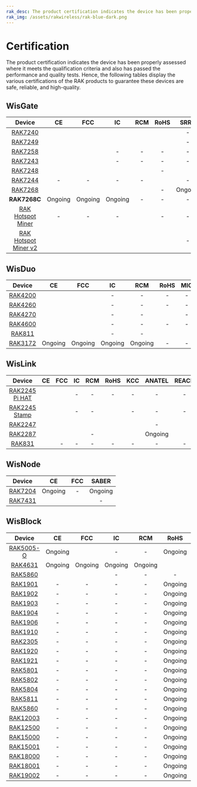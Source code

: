 ```yaml
---
rak_desc: The product certification indicates the device has been properly assessed where it meets the qualification criteria and also has passed the performance and quality tests. Hence, the following tables display the various certifications of the RAK products to guarantee these devices are safe, reliable, and high-quality.
rak_img: /assets/rakwireless/rak-blue-dark.png
---
```


# Certification

The product certification indicates the device has been properly assessed where it meets the qualification criteria and also has passed the performance and quality tests. Hence, the following tables display the various certifications of the RAK products to guarantee these devices are safe, reliable, and high-quality.

## WisGate

|                                                  Device                                                       |                                                           CE                                                               |                                                          FCC                                                                |                                                 IC                                                               |                                                               RCM                                                               |                                                                   RoHS                                                                   |                                              SRRC                                               |   MIC   |                                                            KCC                                                            |  OFCA   |                                                                IMDA                                                       |                                                         ANATEL                                                          |                                              Ukraine                                               |                                                            IP67                                                            |                                                                 UKCA                                                            |                                                              REACH                                                      |     JRL    |      EAC     |       FAC     |       FSB     |     SUBTEL    |      NOM      |     IFETEL    |      BSMI     |                                                        NCC                                                                     |       MIC     |                                                            ERP                                                                            |                                                         NTC                                                             |       RAC     |      FSS      |     SABER     |     METI      |      
| :-----------------------------------------------------------------------------------------------------------: | :------------------------------------------------------------------------------------------------------------------------: | :-------------------------------------------------------------------------------------------------------------------------: | :--------------------------------------------------------------------------------------------------------------: | :-----------------------------------------------------------------------------------------------------------------------------: | :--------------------------------------------------------------------------------------------------------------------------------------: | :---------------------------------------------------------------------------------------------: | :-----: | :-----------------------------------------------------------------------------------------------------------------------: | :-----: | :-----------------------------------------------------------------------------------------------------------------------: | :---------------------------------------------------------------------------------------------------------------------: | :------------------------------------------------------------------------------------------------: | :------------------------------------------------------------------------------------------------------------------------: | :-----------------------------------------------------------------------------------------------------------------------------: | :---------------------------------------------------------------------------------------------------------------------: | :--------: | :----------: | :-----------: | :-----------: | :-----------: | :-----------: | :-----------: | :-----------: | :----------------------------------------------------------------------------------------------------------------------------: | :-----------: | :---------------------------------------------------------------------------------------------------------------------------------------: | :----------------------------------------------------------------------------------------------------------------------:| :-----------: | :-----------: | :-----------: | :-----------: |
|           <a href="/Product-Categories/WisGate/RAK7240/Overview/" target="_blank"> RAK7240 </a>               |           [](https://downloads.rakwireless.com/LoRa/RAK7240/Certification-Report/RAK7240_CE_Certificate.zip)               |          [](https://downloads.rakwireless.com/LoRa/RAK7240/Certification-Report/RAK7240_FCC_Certificate.zip)                | [](https://downloads.rakwireless.com/LoRa/RAK7240/Certification-Report/RAK7249_RAK7240_IC_Cert.pdf)              |               [](https://downloads.rakwireless.com/LoRa/RAK7240/Certification-Report/RAK7240-RCM_Test_Report.zip)               |              [](https://downloads.rakwireless.com/LoRa/RAK7240/Certification-Report/RAK-ROHS-ATL202011241747R01-Report.pdf)              |                                                -                                                |    -    |                                                             -                                                             |    -    |                                                                -                                                          | [](https://downloads.rakwireless.com/LoRa/RAK7240/Certification-Report/RAK7240_Anatel_Certificado%2017194-20-10145.pdf) |                                                 -                                                  |                                                             -                                                              |                                                                  -                                                              |                                                                -                                                        |      -     |       -      |       -       |       -       |       -       |       -       |       -       |       -       |                                                       -                                                                        |       -       |                                                             -                                                                             |                                                         -                                                               |       -       |       -       |       -       |       -       |   
|           <a href="/Product-Categories/WisGate/RAK7249/Overview/" target="_blank"> RAK7249 </a>               | [](https://downloads.rakwireless.com/LoRa/DIY-Gateway-RAK7249/Certification-Report/RAK7249_RED%28CE%29_Certificate.zip)    |    [](https://downloads.rakwireless.com/LoRa/DIY-Gateway-RAK7249/Certification-Report/RAK7249_FCC_Certificate.zip)          |[](https://downloads.rakwireless.com/LoRa/DIY-Gateway-RAK7249/Certification-Report/RAK7249_RAK7240_IC_Cert.pdf)   |         [](https://downloads.rakwireless.com/LoRa/DIY-Gateway-RAK7249/Certification-Report/RAK7249-RCM_Test_Report.zip)         |      [](https://downloads.rakwireless.com/LoRa/DIY-Gateway-RAK7249/Certification-Report/RAK7249-ROHS-ATL20191105773R01-Report.pdf)       |                                                -                                                |    -    |                                                             -                                                             |    -    |                                                                -                                                          |                                                            -                                                            |                                                 -                                                  | [](https://downloads.rakwireless.com/LoRa/DIY-Gateway-RAK7249/Certification-Report/RAK7249_Enclosure_IP67_Test_Report.pdf) |                                                                  -                                                              |                                                                -                                                        |      -     |    Ongoing   |    Ongoing    |    Ongoing    |       -       |       -       |       -       |       -       |                                                       -                                                                        |       -       |                                                             -                                                                             |                                                         -                                                               |     Ongoing   |     Ongoing   |       -       |       -       |    
|           <a href="/Product-Categories/WisGate/RAK7258/Overview/" target="_blank"> RAK7258 </a>               |    [](https://downloads.rakwireless.com/LoRa/Indoor-Gateway-RAK7258/Certification-Report/RAK7258_CE_Certificate.zip)       |  [](https://downloads.rakwireless.com/LoRa/Indoor-Gateway-RAK7258/Certification-Report/RAK7258_FCC_Certificate.zip)         |                                                  -                                                               |                                                                -                                                                |                                                                    -                                                                     |                                                -                                                |    -    | [](https://downloads.rakwireless.com/LoRa/Indoor-Gateway-RAK7258/Certification-Report/RAK7258%20_%20KC_certification.pdf) |    -    |                                                                -                                                          |                                                            -                                                            |                                                 -                                                  |                                                             -                                                              |                                                                  -                                                              |                                                                -                                                        |      -     |       -      |       -       |       -       |       -       |       -       |       -       |       -       |                                                       -                                                                        |       -       |                                                             -                                                                             |                                                         -                                                               |       -       |       -       |     Ongoing   |       -       |  
|           <a href="/Product-Categories/WisGate/RAK7243/Overview/" target="_blank"> RAK7243 </a>               |  [](https://downloads.rakwireless.com/LoRa/Pilot-Gateway-Pro-RAK7243/Certification-Report/RAK7243_CE_Certificate.zip)      | [](https://downloads.rakwireless.com/LoRa/Pilot-Gateway-Pro-RAK7243/Certification-Report/RAK7243_FCC_Certificate.zip)       |                                                  -                                                               |                                                                -                                                                |                                                                    -                                                                     |                                                -                                                |    -    |                                                             -                                                             |    -    |                                                                -                                                          |                                                            -                                                            |                                                 -                                                  |                                                             -                                                              |                                                                  -                                                              |                                                                -                                                        |      -     |       -      |       -       |       -       |       -       |       -       |       -       |       -       |                                                       -                                                                        |       -       |                                                             -                                                                             |                                                         -                                                               |       -       |       -       |       -       |       -       |
|           <a href="/Product-Categories/WisGate/RAK7248/Overview/" target="_blank"> RAK7248 </a>               |              [](https://downloads.rakwireless.com/LoRa/RAK7248/Certification/RAK7248_CE_Certification.zip)                 |            [](https://downloads.rakwireless.com/LoRa/RAK7248/Certification/RAK7248_FCC_Certification.zip)                   |    [](https://downloads.rakwireless.com/LoRa/RAK7248/Certification/RAK7248_IC_Certification.zip)                 | [](https://downloads.rakwireless.com/LoRa/RAK7248/Certification/RAK7248_RCM_Certification.rar)                                  |                                                                    -                                                                     | [](https://downloads.rakwireless.com/LoRa/RAK7248/Certification/RAK7248_SRRC_certification.zip) |    -    |                                                          Ongoing                                                          | Ongoing | [](https://downloads.rakwireless.com/LoRa/RAK7248/Certification/RAK7248_IMDA_Certification.zip)                           |                                                            -                                                            | [](https://downloads.rakwireless.com/LoRa/RAK7248/Certification/RAK7248_Ukraine_Certification.rar) |                                                             -                                                              |                                                                  -                                                              |                                                                -                                                        |      -     |       -      |       -       |       -       |       -       |       -       |       -       |       -       |                                                       -                                                                        |       -       |                                                             -                                                                             |                                                         -                                                               |       -       |       -       |       -       |       -       |
|           <a href="/Product-Categories/WisGate/RAK7244/Overview/" target="_blank"> RAK7244 </a>               |                                                            -                                                               |                                                           -                                                                 |                                                  -                                                               |                                                                -                                                                | [](https://downloads.rakwireless.com/LoRa/Developer-LoRaWAN-Gateway-RAK7244%26RAK7244P/Certification/ROHS-ATL202012091807R01-Report.pdf) |                                                -                                                |    -    |                                                             -                                                             |    -    |                                                                -                                                          |                                                            -                                                            |                                                 -                                                  |                                                             -                                                              |                                                                  -                                                              |                                                                -                                                        |      -     |       -      |       -       |       -       |       -       |       -       |       -       |       -       |                                                       -                                                                        |       -       |                                                             -                                                                             |                                                         -                                                               |       -       |       -       |       -       |       -       |
|           <a href="/Product-Categories/WisGate/RAK7268/Overview/" target="_blank"> RAK7268 </a>               |               [](https://downloads.rakwireless.com/LoRa/RAK7268/Certification/RAK7268RAK7268C_CE_Cert.zip)                 |            [](https://downloads.rakwireless.com/LoRa/RAK7268/Certification/RAK7268_FCC_cert.zip)                            |         [](https://downloads.rakwireless.com/LoRa/RAK7268/Certification/RAK7268_IC_cert.zip)                     |                   [](https://downloads.rakwireless.com/LoRa/RAK7268/Certification/RCM%C2%A0cert_RAK7268%26RAK7268C.pdf)         |                                                                    -                                                                     |                                              Ongoing                                            |    -    |          [](https://downloads.rakwireless.com/LoRa/RAK7268/Certification/RAK7268_RAK7268C_KC%20certification.pdf)         |    -    |                                                                -                                                          |                    [](https://downloads.rakwireless.com/LoRa/RAK7268/Certification/RAK7268_ANATEL_cert.zip)             |                                                 -                                                  |                                                             -                                                              |                                                                  -                                                              |                                                                -                                                        |      -     |       -      |       -       |       -       |       -       |       -       |       -       |       -       |                                                       -                                                                        |       -       |                                                             -                                                                             |                                                         -                                                               |       -       |       -       |       -       |       -       |
|                                               **RAK7268C**                                                    |                                                         Ongoing                                                            |                                                        Ongoing                                                              |                                               Ongoing                                                            |                                                                -                                                                |                                                                    -                                                                     |                                                -                                                |    -    |                                                             -                                                             |    -    |                                                                -                                                          |                                                            -                                                            |                                                 -                                                  |                                                             -                                                              |                                                                  -                                                              |                                                                -                                                        |      -     |       -      |       -       |       -       |       -       |       -       |       -       |       -       |                                                       -                                                                        |       -       |                                                             -                                                                             |                                                         -                                                               |       -       |       -       |       -       |       -       | 
| <a href="/Product-Categories/WisGate/RAK-Hotspot-Miner/Overview/" target="_blank"> RAK Hotspot Miner </a>     |                                                            -                                                               |                                                           -                                                                 |                                                  -                                                               | [](https://downloads.rakwireless.com/LoRa/RAK_Hotspot_Miner/Certification/RAK7248_HotspotMinerV2.0_RCM_Certification.pdf)       |                                                                    -                                                                     |                                                -                                                |    -    |[](https://downloads.rakwireless.com/LoRa/RAK_Hotspot_Miner/Certification/RAK7248_HotspotMinerV2.0_KC_Certification.pdf)   |    -    |                                                                -                                                          |                                                            -                                                            |                                                 -                                                  |                                                             -                                                              |                                                                  -                                                              |                                                                -                                                        |      -     |       -      |       -       |       -       |       -       |       -       |       -       |       -       |                                                       -                                                                        |       -       |                                                             -                                                                             |                                                         -                                                               |       -       |       -       |       -       |       -       |
| <a href="/Product-Categories/WisGate/RAK-Hotspot-Miner-v2/Overview/" target="_blank"> RAK Hotspot Miner v2</a>| [](https://downloads.rakwireless.com/LoRa/RAK_Hotspot_Miner/Certification/RAK7248_HotspotMinerV2.0_CE_Certification.pdf)   | [](https://downloads.rakwireless.com/LoRa/RAK_Hotspot_Miner/Certification/RAK7248_HotspotMinerV2.0_FCC_Certification.pdf)   |[](https://downloads.rakwireless.com/LoRa/RAK_Hotspot_Miner/Certification/RAK7248_HotspotMinerV2.0_IC_Report.pdf) | [](https://downloads.rakwireless.com/LoRa/RAK_Hotspot_Miner/Certification/RAK7248_HotspotMinerV2.0_RCM_Certification.pdf)       |  [](https://downloads.rakwireless.com/LoRa/RAK_Hotspot_Miner/Certification/RAK7248_HotspotMinerV2.0_CE__ROHS_REPORT.pdf)                 |                                                -                                                | Ongoing |[](https://downloads.rakwireless.com/LoRa/RAK_Hotspot_Miner/Certification/RAK7248_HotspotMinerV2.0_KC_Certification.pdf)    |    -    |[](https://downloads.rakwireless.com/LoRa/RAK_Hotspot_Miner/Certification/RAK7248_HotspotMinerV2.0_IMDA_Certification.zip) |                                                            -                                                            |                                                 -                                                  |                                                             -                                                               | [](https://downloads.rakwireless.com/LoRa/RAK_Hotspot_Miner/Certification/RAK7248_HotspotMinerV2.0_UKCA_Certification.pdf)     | [](https://downloads.rakwireless.com/LoRa/RAK_Hotspot_Miner/Certification/RAK7248_HotspotMinerV2.0_CE_REACH_REPORT.PDF) |   Ongoing  |       -      |       -       |       -       |    Ongoing    |    Ongoing    |    Ongoing    |    Ongoing    | [](https://downloads.rakwireless.com/LoRa/RAK_Hotspot_Miner/Certification/RAK7248_HotspotMinerV2.0_NCC_Certification.pdf)      |    Ongoing    |         [](https://downloads.rakwireless.com/LoRa/RAK_Hotspot_Miner/Certification/RAK7248_HotspotMinerV2.0_ERP_Certification.pdf)         |[](https://downloads.rakwireless.com/LoRa/RAK_Hotspot_Miner/Certification/RAK7248_HotspotMinerV2.0_NTC_Certification.jpg)|       -       |       -       |       -       |     Ongoing   |

## WisDuo

|                                           Device                                            |                                                         CE                                                         |                                                    FCC                                                     |     IC     |      RCM    |                                                         RoHS                                                     |                                                    MIC                                                     |                                                     KCC                                                      |                                                  REACH                                                         |    JRL   |      EMC      |      UKCA     |
| :-----------------------------------------------------------------------------------------: | :----------------------------------------------------------------------------------------------------------------: | :--------------------------------------------------------------------------------------------------------: | :--------: |  :--------: |:---------------------------------------------------------------------------------------------------------: | :--------------------------------------------------------------------------------------------------------: | :----------------------------------------------------------------------------------------------------------: | :------------------------------------------------------------------------------------------------------------: | :------: | :-----------: | :-----------: |
| <a href="/Product-Categories/WisDuo/RAK4200-Module/Overview/" target="_blank"> RAK4200 </a> |        [](https://downloads.rakwireless.com/LoRa/RAK4200/Certification-Report/RAK4200H_CE_Certificate.zip)         |   [](https://downloads.rakwireless.com/LoRa/RAK4200/Certification-Report/RAK4200_FCC_certification.zip)    |      -     |      -      |                                                   -                                                      |                                                     -                                                      |                                                      -                                                       |                                                    -                                                           |     -    |       -       |       -       |
| <a href="/Product-Categories/WisDuo/RAK4260-Module/Overview/" target="_blank"> RAK4260 </a> | [](https://downloads.rakwireless.com/LoRa/RAK4260/Certification-Report/RAK4260H-CE-ATL20191108787-Certificate.pdf) | [](https://downloads.rakwireless.com/LoRa/RAK4260/Certification-Report/RAK4260H-FCC-2AF6B-Certificate.pdf) |      -     |      -      |                                                   -                                                      |                                                     -                                                      |                                                      -                                                       |                                                    -                                                           |     -    |       -       |       -       |
| <a href="/Product-Categories/WisDuo/RAK4270-Module/Overview/" target="_blank"> RAK4270 </a> |           [](https://downloads.rakwireless.com/LoRa/RAK4270/Certification-Report/CE%20Certification.zip)           |      [](https://downloads.rakwireless.com/LoRa/RAK4270/Certification-Report/FCC%20Certification.zip)       |      -     |      -      |[](https://downloads.rakwireless.com/LoRa/RAK4270/Certification-Report/RoHS%20168304609a%20001.pdf)       |                                                     -                                                      |  [](https://downloads.rakwireless.com/LoRa/RAK4270/Certification-Report/RAK4270%28H%29_KC_cert.pdf)          | [](https://downloads.rakwireless.com/LoRa/RAK4270/Certification-Report/REACH%20168304609b%20001-212SVHCs.pdf)  | Ongoing  |    Ongoing    |       -       |
| <a href="/Product-Categories/WisDuo/RAK4600-Module/Overview/" target="_blank"> RAK4600 </a> |         [](https://downloads.rakwireless.com/LoRa/RAK4600/Certification/RAK4600%20CE%20Certification.zip)          |     [](https://downloads.rakwireless.com/LoRa/RAK4600/Certification/RAK4600%20FCC%20Certification.zip)     |      -     |      -      |                                                   -                                                      |                                                     -                                                      |                                                      -                                                       |                                                    -                                                           |     -    |       -       |       -       |
|  <a href="/Product-Categories/WisDuo/RAK811-Module/Overview/" target="_blank"> RAK811 </a>  |       [](https://downloads.rakwireless.com/LoRa/RAK811/Certification_Report/RAK811%20CE%20Certification.rar)       | [](https://downloads.rakwireless.com/LoRa/RAK811/Certification_Report/RAK811%C2%A0FCC%20Certification.rar) |      -     |      -      |[](https://downloads.rakwireless.com/LoRa/RAK811/Certification_Report/RAK811%C2%A0ROSH%20Certification.rar) | [](https://downloads.rakwireless.com/LoRa/RAK811/Certification_Report/RAK811%C2%A0MIC%20Certification.rar) | [](https://downloads.rakwireless.com/LoRa/RAK811/Certification_Report/RAK811_KCC%C2%A0%28Certificate%29.pdf) |                                                    -                                                           |     -    |       -       |       -       |
| <a href="/Product-Categories/WisDuo/RAK3172-Module/Overview/" target="_blank"> RAK3172 </a> |                                                    Ongoing                                                         |                                                  Ongoing                                                   |  Ongoing   |    Ongoing  |                                                   -                                                      |                                                     -                                                      |                                                   Ongoing                                                    |                                                    -                                                           |     -    |       -       |    Ongoing    |


## WisLink

|                                                  Device                                                   |                                                               CE                                                                |                                                                           FCC                                                                           |                                                       IC                                                        |                                                             RCM                                                             |                                                        RoHS                                                                    |                                                             KCC                                                             |  ANATEL |                                                         REACH                                                                     |
| :-------------------------------------------------------------------------------------------------------: | :-----------------------------------------------------------------------------------------------------------------------------: | :-----------------------------------------------------------------------------------------------------------------------------------------------------: | :-------------------------------------------------------------------------------------------------------------: | :-------------------------------------------------------------------------------------------------------------------------: | :----------------------------------------------------------------------------------------------------------------------------: | :-------------------------------------------------------------------------------------------------------------------------: | :-----: | :-------------------------------------------------------------------------------------------------------------------------------: |
|    <a href="/Product-Categories/WisLink/RAK2245-Pi-HAT/Overview/" target="_blank"> RAK2245 Pi HAT </a>    |        [](https://downloads.rakwireless.com/LoRa/RAK2245-Pi-HAT/Certification-Report/RAK2245_Pi_HAT_CE_Certificate.zip)         |                    [](https://downloads.rakwireless.com/LoRa/RAK2245-Pi-HAT/Certification-Report/RAK2245_Pi_HAT_FCC_Certificate.zip)                    |                                                        -                                                        |                                                              -                                                              |                                                     -                                                                          |                                                              -                                                              |    -    |                                                          -                                                                        |
| <a href="/Product-Categories/WisLink/RAK2245-Stamp-Edition/Overview/" target="_blank"> RAK2245 Stamp </a> |               [](https://downloads.rakwireless.com/LoRa/RAK2245/Certification-Report/RAK2245_CE_Certificate.zip)                |                           [](https://downloads.rakwireless.com/LoRa/RAK2245/Certification-Report/RAK2245_FCC_Certificate.zip)                           |                                                        -                                                        |                                                              -                                                              | [](https://downloads.rakwireless.com/LoRa/RAK2245/Certification-Report/ROHS-ATL202012091808R01-Report.pdf)                     |                                                              -                                                              |    -    |                                                          -                                                                        |
|           <a href="/Product-Categories/WisLink/RAK2247/Overview/" target="_blank"> RAK2247 </a>           |              [](https://downloads.rakwireless.com/LoRa/RAK2247-Mini-PCIe/Certification-Report/RAK2247_CE_CERT.zip)              | [](https://downloads.rakwireless.com/LoRa/RAK2247-Mini-PCIe/Certification-Report/Shenzhen%20Rakwireless%202AF6B-RAK2247%20FCC%20Grant%20%28C2PC%29.pdf) | [](https://downloads.rakwireless.com/LoRa/RAK2247-Mini-PCIe/Certification-Report/RAK2247_IC_certificate%20.zip) | [](https://downloads.rakwireless.com/LoRa/RAK2247-Mini-PCIe/Certification-Report/RAK2247-RCM-Declaration-of-Conformity.pdf) |[](https://downloads.rakwireless.com/LoRa/RAK2247-Mini-PCIe/Certification-Report/RAK2247_rohs_SZX20-030350-01_EC_21312990_F.PDF)|           [](https://downloads.rakwireless.com/LoRa/RAK2247-Mini-PCIe/Certification-Report/RAK2247_KC_Certificate.zip)      |    -    | [](https://downloads.rakwireless.com/LoRa/RAK2247-Mini-PCIe/Certification-Report/RAK2247_reach_SZX20-030354-02_EC_21312991_F.pdf) |
|           <a href="/Product-Categories/WisLink/RAK2287/Overview/" target="_blank"> RAK2287 </a>           |           [](https://downloads.rakwireless.com/LoRa/RAK2287-Mini-PCIe/Certification/RAK2287%20CE%20certification.zip)           |                      [](https://downloads.rakwireless.com/LoRa/RAK2287-Mini-PCIe/Certification/RAK2287%20FCC%20certification.zip)                       |   [](https://downloads.rakwireless.com/LoRa/RAK2287-Mini-PCIe/Certification/RAK2287%20IC%20certification.zip)   |                                                              -                                                              |[](https://downloads.rakwireless.com/LoRa/RAK2287-Mini-PCIe/Certification-Report/2287%20rohs%20report.pdf)                      |        [](https://downloads.rakwireless.com/LoRa/RAK2287-Mini-PCIe/Certification-Report/RAK2287_KCC_Certificate.zip)        | Ongoing | [](https://downloads.rakwireless.com/LoRa/RAK2287-Mini-PCIe/Certification-Report/2287%20reach%20report.pdf)                       |
|            <a href="/Product-Categories/WisLink/RAK831/Overview/" target="_blank"> RAK831 </a>            | [](https://downloads.rakwireless.com/LoRa/RAK831-LoRa-Gateway/Certification-Report/CE%20Label%20and%20Label%20location_RED.pdf) |                                                                            -                                                                            |                                                        -                                                        |                                                              -                                                              |                                                     -                                                                          |                                                              -                                                              |    -    |                                                          -                                                                        |

## WisNode

|                                        Device                                         |                                                 CE                                                 |                                                 FCC                                                 |    SABER    | 
| :-----------------------------------------------------------------------------------: | :------------------------------------------------------------------------------------------------: | :-------------------------------------------------------------------------------------------------: | :---------: |
| <a href="/Product-Categories/WisNode/RAK7204/Overview/" target="_blank"> RAK7204 </a> |                                              Ongoing                                               |                                                  -                                                  |   Ongoing   |
| <a href="/Product-Categories/WisNode/RAK7431/Overview/" target="_blank"> RAK7431 </a> | [](https://downloads.rakwireless.com/LoRa/RAK7431/Certification-Report/RAK7431_CE_Certificate.zip) | [](https://downloads.rakwireless.com/LoRa/RAK7431/Certification-Report/RAK7431_FCC_Certificate.zip) |      -      |

## WisBlock

|                                       Device                                               |                                              CE                                               |                                                                               FCC                                                                               |     IC   |    RCM   |                                               RoHS                                                          |   KCC   |  REACH  |                                                                         EMC                                                                                |  
| :----------------------------------------------------------------------------------------: | :-------------------------------------------------------------------------------------------: | :-------------------------------------------------------------------------------------------------------------------------------------------------------------: |:-------: | :------: | :---------------------------------------------------------------------------------------------------------: | :-----: | :-----: | :--------------------------------------------------------------------------------------------------------------------------------------------------------: |
| <a href="/Product-Categories/WisBlock/RAK5005-O/Overview/" target="_blank"> RAK5005-O </a> |                                            Ongoing                                            | [](https://downloads.rakwireless.com/LoRa/WisBlock/RAK5005-O/Certification/RSZ201124006-EM-00%C2%A0FCC%C2%A0Part%C2%A015B%C2%A0SDoC%26ICES-003%C2%A0Report.pdf) |    -     |     -    |                                               Ongoing                                                       |    -    | Ongoing | [](https://downloads.rakwireless.com/LoRa/WisBlock/RAK5005-O/Certification/RSZ201124006-EM-01%20EN%2055032%26EN%2055035%26EN%2061000%20EMC%20Report.pdf)   |
| <a href="/Product-Categories/WisBlock/RAK4631/Overview/" target="_blank"> RAK4631 </a>     |                                            Ongoing                                            |                                                                             Ongoing                                                                             | Ongoing  | Ongoing  | [](https://downloads.rakwireless.com/LoRa/RAK4630/Certification/RAK4630RAK4631rohs%20report.pdf)            | Ongoing |    -    |                                                                          -                                                                                 |
| <a href="/Product-Categories/WisBlock/RAK5860/Overview/" target="_blank"> RAK5860 </a>     | [](https://downloads.rakwireless.com/LoRa/WisBlock/RAK5860/Certification/RAK5860_CE_Cert.zip) |               [](https://downloads.rakwireless.com/LoRa/WisBlock/RAK5860/Certification/Shenzhen%20Rakwireless%202AF6B-RAK5860%20FCC%20Grant.pdf)                |    -     |     -    |                                                  -                                                          |   -     |    -    |                                                                          -                                                                                 |
| <a href="/Product-Categories/WisBlock/RAK1901/Overview/" target="_blank"> RAK1901 </a>     |                                              -                                                |                                                                                 -                                                                               |    -     |     -    |                                               Ongoing                                                       |   -     | Ongoing |                                                                          -                                                                                 |
| <a href="/Product-Categories/WisBlock/RAK1902/Overview/" target="_blank"> RAK1902 </a>     |                                              -                                                |                                                                                 -                                                                               |    -     |     -    |                                               Ongoing                                                       |   -     ||Ongoing |                                                                          -                                                                                 |
| <a href="/Product-Categories/WisBlock/RAK1903/Overview/" target="_blank"> RAK1903 </a>     |                                              -                                                |                                                                                 -                                                                               |    -     |     -    |                                               Ongoing                                                       |   -     | Ongoing |                                                                          -                                                                                 |
| <a href="/Product-Categories/WisBlock/RAK1904/Overview/" target="_blank"> RAK1904 </a>     |                                              -                                                |                                                                                 -                                                                               |    -     |     -    |                                               Ongoing                                                       |   -     | Ongoing |                                                                          -                                                                                 |
| <a href="/Product-Categories/WisBlock/RAK1906/Overview/" target="_blank"> RAK1906 </a>     |                                              -                                                |                                                                                 -                                                                               |    -     |     -    |                                               Ongoing                                                       |   -     | Ongoing |                                                                          -                                                                                 |
| <a href="/Product-Categories/WisBlock/RAK1910/Overview/" target="_blank"> RAK1910 </a>     |                                              -                                                |                                                                                 -                                                                               |    -     |     -    |                                               Ongoing                                                       |   -     | Ongoing |                                                                          -                                                                                 |
| <a href="/Product-Categories/WisBlock/RAK2305/Overview/" target="_blank"> RAK2305 </a>     |                                              -                                                |                                                                                 -                                                                               |    -     |     -    |                                               Ongoing                                                       |   -     | Ongoing |                                                                          -                                                                                 |
| <a href="/Product-Categories/WisBlock/RAK1920/Overview/" target="_blank"> RAK1920 </a>     |                                              -                                                |                                                                                 -                                                                               |    -     |     -    |                                               Ongoing                                                       |   -     | Ongoing |                                                                          -                                                                                 |
| <a href="/Product-Categories/WisBlock/RAK1921/Overview/" target="_blank"> RAK1921 </a>     |                                              -                                                |                                                                                 -                                                                               |    -     |     -    |                                               Ongoing                                                       |   -     | Ongoing |                                                                          -                                                                                 |
| <a href="/Product-Categories/WisBlock/RAK5801/Overview/" target="_blank"> RAK5801 </a>     |                                              -                                                |                                                                                 -                                                                               |    -     |     -    |                                               Ongoing                                                       |   -     | Ongoing |                                                                          -                                                                                 |
| <a href="/Product-Categories/WisBlock/RAK5802/Overview/" target="_blank"> RAK5802 </a>     |                                              -                                                |                                                                                 -                                                                               |    -     |     -    |                                               Ongoing                                                       |   -     | Ongoing |                                                                          -                                                                                 |
| <a href="/Product-Categories/WisBlock/RAK5804/Overview/" target="_blank"> RAK5804 </a>     |                                              -                                                |                                                                                 -                                                                               |    -     |     -    |                                               Ongoing                                                       |   -     | Ongoing |                                                                          -                                                                                 |
| <a href="/Product-Categories/WisBlock/RAK5811/Overview/" target="_blank"> RAK5811 </a>     |                                              -                                                |                                                                                 -                                                                               |    -     |     -    |                                               Ongoing                                                       |   -     | Ongoing |                                                                          -                                                                                 |
| <a href="/Product-Categories/WisBlock/RAK5860/Overview/" target="_blank"> RAK5860 </a>     |                                              -                                                |                                                                                 -                                                                               |    -     |     -    |                                               Ongoing                                                       |   -     | Ongoing |                                                                          -                                                                                 |
| <a href="/Product-Categories/WisBlock/RAK12003/Overview/" target="_blank"> RAK12003 </a>   |                                              -                                                |                                                                                 -                                                                               |    -     |     -    |                                               Ongoing                                                       |   -     | Ongoing |                                                                          -                                                                                 |
| <a href="/Product-Categories/WisBlock/RAK12500/Overview/" target="_blank"> RAK12500 </a>   |                                              -                                                |                                                                                 -                                                                               |    -     |     -    |                                               Ongoing                                                       |   -     | Ongoing |                                                                          -                                                                                 |
| <a href="/Product-Categories/WisBlock/RAK15000/Overview/" target="_blank"> RAK15000 </a>   |                                              -                                                |                                                                                 -                                                                               |    -     |     -    |                                               Ongoing                                                       |   -     | Ongoing |                                                                          -                                                                                 |
| <a href="/Product-Categories/WisBlock/RAK15001/Overview/" target="_blank"> RAK15001 </a>   |                                              -                                                |                                                                                 -                                                                               |    -     |     -    |                                               Ongoing                                                       |   -     | Ongoing |                                                                          -                                                                                 |
| <a href="/Product-Categories/WisBlock/RAK18000/Overview/" target="_blank"> RAK18000 </a>   |                                              -                                                |                                                                                 -                                                                               |    -     |     -    |                                               Ongoing                                                       |   -     | Ongoing |                                                                          -                                                                                 |
| <a href="/Product-Categories/WisBlock/RAK18001/Overview/" target="_blank"> RAK18001 </a>   |                                              -                                                |                                                                                 -                                                                               |    -     |     -    |                                               Ongoing                                                       |   -     | Ongoing |                                                                          -                                                                                 |
| <a href="/Product-Categories/WisBlock/RAK19002/Overview/" target="_blank"> RAK19002 </a>   |                                              -                                                |                                                                                 -                                                                               |    -     |     -    |                                               Ongoing                                                       |   -     | Ongoing |                                                                          -                                                                                 |